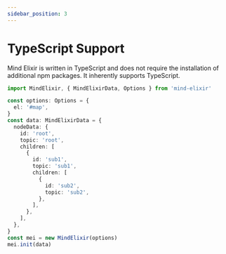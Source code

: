 ```yaml
---
sidebar_position: 3
---
```


# TypeScript Support

Mind Elixir is written in TypeScript and does not require the installation of additional npm packages. It inherently supports TypeScript.

```ts
import MindElixir, { MindElixirData, Options } from 'mind-elixir'

const options: Options = {
  el: '#map',
}
const data: MindElixirData = {
  nodeData: {
    id: 'root',
    topic: 'root',
    children: [
      {
        id: 'sub1',
        topic: 'sub1',
        children: [
          {
            id: 'sub2',
            topic: 'sub2',
          },
        ],
      },
    ],
  },
}
const mei = new MindElixir(options)
mei.init(data)
```